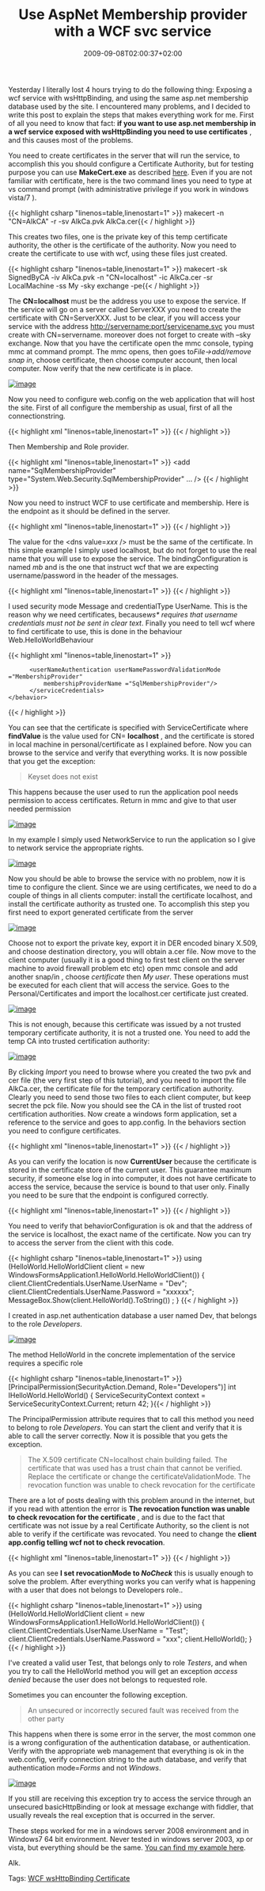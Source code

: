 ﻿---
title: "Use AspNet Membership provider with a WCF svc service"
description: ""
date: 2009-09-08T02:00:37+02:00
draft: false
tags: [WCF IIS7]
categories: [NET framework,Programming]
---
Yesterday I literally lost 4 hours trying to do the following thing: Exposing a wcf service with wsHttpBinding, and using the same asp.net membership database used by the site. I encountered many problems, and I decided to write this post to explain the steps that makes everything work for me. First of all you need to know that fact:  **if you want to use asp.net membership in a wcf service exposed with wsHttpBinding you need to use certificates** , and this causes most of the problems.

You need to create certificates in the server that will run the service, to accomplish this you should configure a Certificate Authority, but for testing purpose you can use  **MakeCert.exe** as described [here](http://msdn.microsoft.com/en-us/library/ms733813.aspx). Even if you are not familiar with certificate, here is the two command lines you need to type at vs command prompt (with administrative privilege if you work in windows vista/7 ).

{{< highlight csharp "linenos=table,linenostart=1" >}}
makecert -n "CN=AlkCA" -r -sv AlkCa.pvk AlkCa.cer{{< / highlight >}}

<!-- Code inserted with Steve Dunn's Windows Live Writer Code Formatter Plugin.  http://dunnhq.com -->

This creates two files, one is the private key of this temp certificate authority, the other is the certificate of the authority. Now you need to create the certificate to use with wcf, using these files just created.

{{< highlight csharp "linenos=table,linenostart=1" >}}
makecert -sk SignedByCA -iv AlkCa.pvk -n "CN=localhost" -ic AlkCa.cer -sr LocalMachine -ss My -sky exchange -pe{{< / highlight >}}

<!-- Code inserted with Steve Dunn's Windows Live Writer Code Formatter Plugin.  http://dunnhq.com -->

The  **CN=localhost** must be the address you use to expose the service. If the service will go on a server called ServerXXX you need to create the certificate with CN=ServerXXX. Just to be clear, if you will access your service with the address [http://servername:port/servicename.svc](http://servername:port/servicename.svc) you must create with CN=servername. moreover does not forget to create with –sky exchange. Now that you have the certificate open the mmc console, typing mmc at command prompt. The mmc opens, then goes to*File-&gt;add/remove snap in*, choose certificate, then choose computer account, then local computer. Now verify that the new certificate is in place.

[![image](https://www.codewrecks.com/blog/wp-content/uploads/2009/09/image-thumb3.png "image")](https://www.codewrecks.com/blog/wp-content/uploads/2009/09/image3.png)

Now you need to configure web.config on the web application that will host the site. First of all configure the membership as usual, first of all the connectionstring.

{{< highlight xml "linenos=table,linenostart=1" >}}
  <connectionStrings>
    <add name="SqlConn" connectionString="Database=auth;Server=localhost\sql2008;User=blabla;Pwd=blabla" providerName="System.Data.SqlClient" />
  </connectionStrings>{{< / highlight >}}

<!-- Code inserted with Steve Dunn's Windows Live Writer Code Formatter Plugin.  http://dunnhq.com -->

Then Membership and Role provider.

{{< highlight xml "linenos=table,linenostart=1" >}}
<roleManager defaultProvider="SqlRoleProvider" enabled="true" cacheRolesInCookie="true">
  <providers>
    <add name="SqlRoleProvider" type="System.Web.Security.SqlRoleProvider" connectionStringName="SqlConn" applicationName="/" />
  </providers>
</roleManager>
<membership defaultProvider="SqlMembershipProvider" userIsOnlineTimeWindow="15">
  <providers>
    <clear />
    <add
      name="SqlMembershipProvider"
      type="System.Web.Security.SqlMembershipProvider"
     ... />
  </providers>
</membership>{{< / highlight >}}

<!-- Code inserted with Steve Dunn's Windows Live Writer Code Formatter Plugin.  http://dunnhq.com -->

Now you need to instruct WCF to use certificate and membership. Here is the endpoint as it should be defined in the server.

{{< highlight xml "linenos=table,linenostart=1" >}}
<service behaviorConfiguration="Web.HelloWorldBehavior" name="TestService.HelloWorld">
    <endpoint address="" binding="wsHttpBinding" contract="TestService.IHelloWorld"
              bindingConfiguration="mb">
        <identity>
            <dns value="localhost" />
        </identity>
    </endpoint>
    <endpoint address="mex" binding="mexHttpBinding" contract="IMetadataExchange" />
</service>{{< / highlight >}}

<!-- Code inserted with Steve Dunn's Windows Live Writer Code Formatter Plugin.  http://dunnhq.com -->

The value for the &lt;dns value=*xxx* /&gt; must be the same of the certificate. In this simple example I simply used localhost, but do not forget to use the real name that you will use to expose the service. The bindingConfiguration is named *mb* and is the one that instruct wcf that we are expecting username/password in the header of the messages.

{{< highlight xml "linenos=table,linenostart=1" >}}
<bindings>
  <wsHttpBinding>
    <binding name="mb">
      <security mode="Message">
        <message clientCredentialType="UserName"/>
      </security>
    </binding>
  </wsHttpBinding>
</bindings>{{< / highlight >}}

<!-- Code inserted with Steve Dunn's Windows Live Writer Code Formatter Plugin.  http://dunnhq.com -->

I used security mode Message and credentialType UserName. This is the reason why we need certificates, because*ws\* requires that username credentials must not be sent in clear text*. Finally you need to tell wcf where to find certificate to use, this is done in the behaviour Web.HelloWorldBehaviour

{{< highlight xml "linenos=table,linenostart=1" >}}
<serviceBehaviors>
    <behavior name="Web.HelloWorldBehavior">
        <serviceMetadata httpGetEnabled="true" />
        <serviceDebug includeExceptionDetailInFaults="false" />
      <serviceAuthorization principalPermissionMode="UseAspNetRoles" roleProviderName="SqlRoleProvider" />
        <serviceCredentials>
          <serviceCertificate findValue="localhost" x509FindType="FindBySubjectName" 
                              storeLocation="LocalMachine" storeName="My" />

          <userNameAuthentication userNamePasswordValidationMode ="MembershipProvider"
              membershipProviderName ="SqlMembershipProvider"/>
          </serviceCredentials>
    </behavior>
</serviceBehaviors>{{< / highlight >}}

<!-- Code inserted with Steve Dunn's Windows Live Writer Code Formatter Plugin.  http://dunnhq.com -->

You can see that the certificate is specified with ServiceCertificate where  **findValue** is the value used for CN= **localhost** , and the certificate is stored in local machine in personal/certificate as I explained before. Now you can browse to the service and verify that everything works. It is now possible that you get the exception:

> Keyset does not exist

This happens because the user used to run the application pool needs permission to access certificates. Return in mmc and give to that user needed permission

[![image](https://www.codewrecks.com/blog/wp-content/uploads/2009/09/image-thumb4.png "image")](https://www.codewrecks.com/blog/wp-content/uploads/2009/09/image4.png)

In my example I simply used NetworkService to run the application so I give to network service the appropriate rights.

[![image](https://www.codewrecks.com/blog/wp-content/uploads/2009/09/image-thumb5.png "image")](https://www.codewrecks.com/blog/wp-content/uploads/2009/09/image5.png)

Now you should be able to browse the service with no problem, now it is time to configure the client. Since we are using certificates, we need to do a couple of things in all clients computer: install the certificate localhost, and install the certificate authority as trusted one. To accomplish this step you first need to export generated certificate from the server

[![image](https://www.codewrecks.com/blog/wp-content/uploads/2009/09/image-thumb6.png "image")](https://www.codewrecks.com/blog/wp-content/uploads/2009/09/image6.png)

Choose not to export the private key, export it in DER encoded binary X.509, and choose destination directory, you will obtain a.cer file. Now move to the client computer (usually it is a good thing to first test client on the server machine to avoid firewall problem etc etc) open mmc console and add another snap/in , choose *certificate* then *My user*. These operations must be executed for each client that will access the service. Goes to the Personal/Certificates and import the localhost.cer certificate just created.

[![image](https://www.codewrecks.com/blog/wp-content/uploads/2009/09/image-thumb7.png "image")](https://www.codewrecks.com/blog/wp-content/uploads/2009/09/image7.png)

This is not enough, because this certificate was issued by a not trusted temporary certificate authority, it is not a trusted one. You need to add the temp CA into trusted certification authority:

[![image](https://www.codewrecks.com/blog/wp-content/uploads/2009/09/image-thumb8.png "image")](https://www.codewrecks.com/blog/wp-content/uploads/2009/09/image8.png)

By clicking *Import* you need to browse where you created the two pvk and cer file (the very first step of this tutorial), and you need to import the file AlkCa.cer, the certificate file for the temporary certification authority. Clearly you need to send those two files to each client computer, but keep secret the pck file. Now you should see the CA in the list of trusted root certification authorities. Now create a windows form application, set a reference to the service and goes to app.config. In the behaviors section you need to configure certificates.

{{< highlight xml "linenos=table,linenostart=1" >}}
<behaviors>
  <endpointBehaviors>
    <behavior name="certForClient">
      <clientCredentials>
        <clientCertificate findValue="localhost" x509FindType="FindBySubjectName"
                                    storeLocation="CurrentUser" storeName="My"/>
      </clientCredentials>
    </behavior>
  </endpointBehaviors>
</behaviors>{{< / highlight >}}

<!-- Code inserted with Steve Dunn's Windows Live Writer Code Formatter Plugin.  http://dunnhq.com -->

As you can verify the location is now  **CurrentUser** because the certificate is stored in the certificate store of the current user. This guarantee maximum security, if someone else log in into computer, it does not have certificate to access the service, because the service is bound to that user only. Finally you need to be sure that the endpoint is configured correctly.

{{< highlight xml "linenos=table,linenostart=1" >}}
<client>
   <endpoint address="http://localhost:10001/HelloWorld.svc" binding="wsHttpBinding"
       bindingConfiguration="WSHttpBinding_IHelloWorld" contract="HelloWorld.IHelloWorld"
       name="WSHttpBinding_IHelloWorld" behaviorConfiguration="certForClient">
       <identity>
           <dns value="localhost" />
       </identity>
   </endpoint>
</client>{{< / highlight >}}

<!-- Code inserted with Steve Dunn's Windows Live Writer Code Formatter Plugin.  http://dunnhq.com -->

You need to verify that behaviorConfiguration is ok and that the address of the service is localhost, the exact name of the certificate. Now you can try to access the server from the client with this code.

{{< highlight csharp "linenos=table,linenostart=1" >}}
using (HelloWorld.HelloWorldClient client = new WindowsFormsApplication1.HelloWorld.HelloWorldClient()) {
    client.ClientCredentials.UserName.UserName = "Dev";
    client.ClientCredentials.UserName.Password = "xxxxxx";
    MessageBox.Show(client.HelloWorld().ToString()) ;
} {{< / highlight >}}

<!-- Code inserted with Steve Dunn's Windows Live Writer Code Formatter Plugin.  http://dunnhq.com -->

I created in asp.net authentication database a user named Dev, that belongs to the role *Developers*.

[![image](https://www.codewrecks.com/blog/wp-content/uploads/2009/09/image-thumb9.png "image")](https://www.codewrecks.com/blog/wp-content/uploads/2009/09/image9.png)

The method HelloWorld in the concrete implementation of the service requires a specific role

{{< highlight csharp "linenos=table,linenostart=1" >}}
[PrincipalPermission(SecurityAction.Demand, Role="Developers")]
int IHelloWorld.HelloWorld()
{
   ServiceSecurityContext context = ServiceSecurityContext.Current; 
   return 42;
}{{< / highlight >}}

<!-- Code inserted with Steve Dunn's Windows Live Writer Code Formatter Plugin.  http://dunnhq.com -->

The PrincipalPermission attribute requires that to call this method you need to belong to role *Developers*. You can start the client and verify that it is able to call the server correctly. Now it is possible that you gets the exception.

> The X.509 certificate CN=localhost chain building failed. The certificate that was used has a trust chain that cannot be verified. Replace the certificate or change the certificateValidationMode. The revocation function was unable to check revocation for the certificate

There are a lot of posts dealing with this problem around in the internet, but if you read with attention the error is  **The revocation function was unable to check revocation for the certificate** , and is due to the fact that certificate was not issue by a real Certificate Authority, so the client is not able to verify if the certificate was revocated. You need to change the  **client app.config telling wcf not to check revocation**.

{{< highlight xml "linenos=table,linenostart=1" >}}
<behaviors>
  <endpointBehaviors>
    <behavior name="certForClient">
      <clientCredentials>
        <serviceCertificate >
          <authentication certificateValidationMode="PeerOrChainTrust" revocationMode="NoCheck"/>
        </serviceCertificate>
        <clientCertificate findValue="localhost" x509FindType="FindBySubjectName"
                                    storeLocation="CurrentUser" storeName="My"/>
      </clientCredentials>
    </behavior>
  </endpointBehaviors>
</behaviors>{{< / highlight >}}

<!-- Code inserted with Steve Dunn's Windows Live Writer Code Formatter Plugin.  http://dunnhq.com -->

As you can see  **I set revocationMode to *NoCheck*** this is usually enough to solve the problem. After everything works you can verify what is happening with a user that does not belongs to Developers role..

{{< highlight csharp "linenos=table,linenostart=1" >}}
using (HelloWorld.HelloWorldClient client = new WindowsFormsApplication1.HelloWorld.HelloWorldClient())
{
    client.ClientCredentials.UserName.UserName = "Test";
    client.ClientCredentials.UserName.Password = "xxx";
    client.HelloWorld();
} {{< / highlight >}}

<!-- Code inserted with Steve Dunn's Windows Live Writer Code Formatter Plugin.  http://dunnhq.com -->

I've created a valid user Test, that belongs only to role *Testers*, and when you try to call the HelloWorld method you will get an exception *access denied* because the user does not belongs to requested role.

Sometimes you can encounter the following exception.

> An unsecured or incorrectly secured fault was received from the other party

This happens when there is some error in the server, the most common one is a wrong configuration of the authentication database, or authentication. Verify with the appropriate web management that everything is ok in the web.config, verify connection string to the auth database, and verify that authentication mode=*Forms* and not *Windows*.

[![image](https://www.codewrecks.com/blog/wp-content/uploads/2009/09/image-thumb10.png "image")](https://www.codewrecks.com/blog/wp-content/uploads/2009/09/image10.png)

If you still are receiving this exception try to access the service through an unsecured basicHttpBinding or look at message exchange with fiddler, that usually reveals the real exception that is occurred in the server.

These steps worked for me in a windows server 2008 environment and in Windows7 64 bit environment. Never tested in windows server 2003, xp or vista, but everything should be the same. [You can find my example here](http://www.nablasoft.com/Temp/TestService.zip).

Alk.

Tags: [WCF wsHttpBinding Certificate](http://technorati.com/tag/WCF%20wsHttpBinding%20Certificate)
